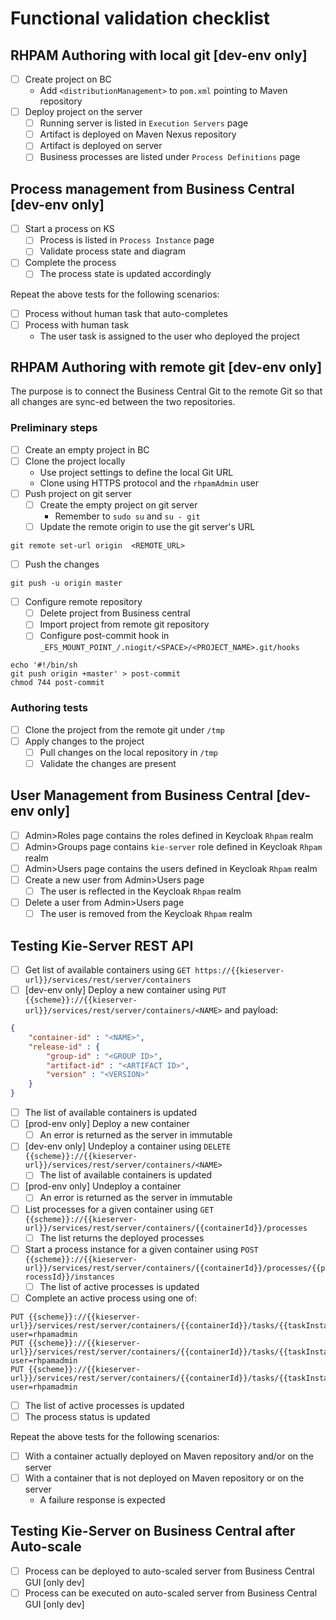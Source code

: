 # Functional validation checklist

## RHPAM Authoring with local git [dev-env only]
- [ ] Create project on BC
  - Add `<distributionManagement>` to `pom.xml` pointing to Maven repository
- [ ] Deploy project on the server
  - [ ] Running server is listed in `Execution Servers` page
  - [ ] Artifact is deployed on Maven Nexus repository
  - [ ] Artifact is deployed on server
  - [ ] Business processes are listed under `Process Definitions` page

## Process management from Business Central [dev-env only]
- [ ] Start a process on KS
  - [ ] Process is listed in `Process Instance` page
  - [ ] Validate process state and diagram
- [ ] Complete the process
  - [ ] The process state is updated accordingly

Repeat the above tests for the following scenarios:
- [ ] Process without human task that auto-completes
- [ ] Process with human task
  - The user task is assigned to the user who deployed the project

## RHPAM Authoring with remote git [dev-env only]
The purpose is to connect the Business Central Git to the remote Git
so that all changes are sync-ed between the two repositories.

### Preliminary steps
- [ ] Create an empty project in BC
- [ ] Clone the project locally
  - Use project settings to define the local Git URL
  - Clone using HTTPS protocol and the `rhpamAdmin` user
- [ ] Push project on git server
  - [ ] Create the empty project on git server
    - Remember to `sudo su` and `su - git`
  - [ ] Update the remote origin to use the git server's URL
```shell
git remote set-url origin  <REMOTE_URL> 
```
- [ ] Push the changes
```shell
git push -u origin master
```
- [ ] Configure remote repository
  - [ ] Delete project from Business central
  - [ ] Import project from remote git repository
  - [ ] Configure post-commit hook in `_EFS_MOUNT_POINT_/.niogit/<SPACE>/<PROJECT_NAME>.git/hooks`
```shell
echo '#!/bin/sh
git push origin +master' > post-commit
chmod 744 post-commit
```
### Authoring tests
- [ ] Clone the project from the remote git under `/tmp`
- [ ] Apply changes to the project
  - [ ] Pull changes on the local repository in `/tmp`
  - [ ] Validate the changes are present

## User Management from Business Central [dev-env only]
- [ ] Admin>Roles page contains the roles defined in Keycloak `Rhpam` realm
- [ ] Admin>Groups page contains `kie-server` role defined in Keycloak `Rhpam` realm
- [ ] Admin>Users page contains the users defined in Keycloak `Rhpam` realm
- [ ] Create a new user from Admin>Users page
  - [ ] The user is reflected in the Keycloak `Rhpam` realm
- [ ] Delete a user from Admin>Users page
  - [ ] The user is removed from the Keycloak `Rhpam` realm

## Testing Kie-Server REST API
- [ ] Get list of available containers using `GET https://{{kieserver-url}}/services/rest/server/containers`
- [ ] [dev-env only] Deploy a new container using
`PUT {{scheme}}://{{kieserver-url}}/services/rest/server/containers/<NAME>` and payload:
```json
{
    "container-id" : "<NAME>",
    "release-id" : {
        "group-id" : "<GROUP ID>",
        "artifact-id" : "<ARTIFACT ID>",
        "version" : "<VERSION>"
    }
}
```
  - [ ] The list of available containers is updated
- [ ] [prod-env only] Deploy a new container
  - [ ] An error is returned as the server in immutable 
- [ ] [dev-env only] Undeploy a container using `DELETE {{scheme}}://{{kieserver-url}}/services/rest/server/containers/<NAME>`
  - [ ] The list of available containers is updated   
- [ ] [prod-env only] Undeploy a container
  - [ ] An error is returned as the server in immutable
- [ ] List processes for a given container using 
`GET {{scheme}}://{{kieserver-url}}/services/rest/server/containers/{{containerId}}/processes`
  - [ ] The list returns the deployed processes
- [ ] Start a process instance for a given container using 
`POST {{scheme}}://{{kieserver-url}}/services/rest/server/containers/{{containerId}}/processes/{{processId}}/instances`
  - [ ] The list of active processes is updated
- [ ] Complete an active process using one of:
```shell
PUT {{scheme}}://{{kieserver-url}}/services/rest/server/containers/{{containerId}}/tasks/{{taskInstanceId}}/states/started?user=rhpamadmin
PUT {{scheme}}://{{kieserver-url}}/services/rest/server/containers/{{containerId}}/tasks/{{taskInstanceId}}/states/completed?user=rhpamadmin
PUT {{scheme}}://{{kieserver-url}}/services/rest/server/containers/{{containerId}}/tasks/{{taskInstanceId}}/states/skipped?user=rhpamadmin
```
  - [ ] The list of active processes is updated
  - [ ] The process status is updated

Repeat the above tests for the following scenarios:
- [ ] With a container actually deployed on Maven repository and/or on the server
- [ ] With a container that is not deployed on Maven repository or on the server
  - A failure response is expected
  
## Testing Kie-Server on Business Central after Auto-scale
- [ ] Process can be deployed to auto-scaled server from Business Central GUI [only dev]
- [ ] Process can be executed on auto-scaled server from Business Central GUI [only dev]
